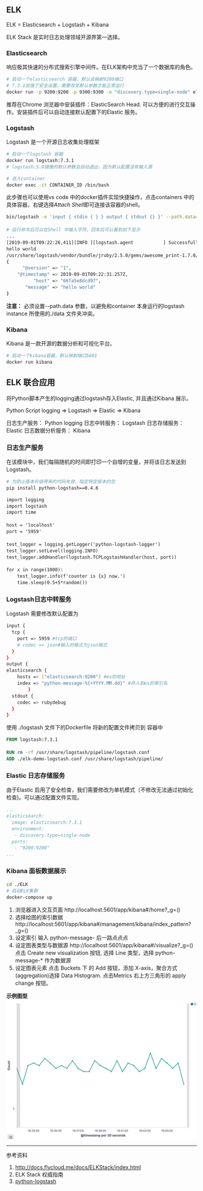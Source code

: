 ## ELK

ELK = Elasticsearch + Logstash + Kibana

ELK Stack 是实时日志处理领域开源界第一选择。

### Elasticsearch

响应极其快速的分布式搜索引擎中间件。在ELK架构中充当了一个数据库的角色。

```bash
# 启动一个elasticsearch 容器，默认会映射9200端口
# 7.3.1加强了安全设置，需要改变默认参数才能正常运行
docker run -p 9200:9200 -p 9300:9300 -e "discovery.type=single-node" elasticsearch:7.3.1
```

推荐在Chrome 浏览器中安装插件：ElasticSearch Head. 可以方便的进行交互操作。安装插件后可以自动连接默认配置下的Elastic 服务。


### Logstash

Logstash 是一个开源日志收集处理框架
```bash
# 启动一个logstash 容器
docker run logstash:7.3.1
# logstash:5.0镜像的默认参数会自动退出，因为默认配置没有输入源
```

```bash
# 进入container
docker exec -it CONTAINER_ID /bin/bash
```
此步骤也可以使用vs code 中的docker插件实现快捷操作，点击containers 中的具体容器，右键选择*Attach Shell*即可连接该容器的shell。
```bash
bin/logstash -e 'input { stdin { } } output { stdout {} }' --path.data='./data_test/'

# 运行命令后可以在Shell 中输入字符，回车后可以看到如下显示
...
[2019-09-01T09:22:26,411][INFO ][logstash.agent           ] Successfully started Logstash API endpoint {:port=>9601}
hello world
/usr/share/logstash/vendor/bundle/jruby/2.5.0/gems/awesome_print-1.7.0/lib/awesome_print/formatters/base_formatter.rb:31: warning: constant ::Fixnum is deprecated
{
      "@version" => "1",
    "@timestamp" => 2019-09-01T09:22:31.257Z,
          "host" => "66fa5e8dcd97",
       "message" => "hello world"
}
```
**注意：** 必须设置--path.data 参数，以避免和container 本身运行的logstash instance 所使用的./data 文件夹冲突。

### Kibana
Kibana 是一款开源的数据分析和可视化平台。

```bash
# 启动一个kibana容器，默认映射端口5601
docker run kibana
```

## ELK 联合应用

将Python脚本产生的logging通过logstash存入Elastic, 并且通过Kibana 展示。

Python Script logging $\Rightarrow$ Logstash $\Rightarrow$ Elastic  $\Rightarrow$ Kibana

日志生产服务： Python logging 
日志中转服务： Logstash
日志存储服务： Elastic
日志数据分析服务： Kibana

### 日志生产服务
在该模块中，我们每隔随机的时间即打印一个自增的变量，并将该日志发送到Logstash。

```bash
# 为防止版本升级带来的代码失效，指定特定版本的包
pip install python-logstash==0.4.6
```

```python3.6
import logging
import logstash
import time

host = 'localhost'
port = '5959'

test_logger = logging.getLogger('python-logstash-logger')
test_logger.setLevel(logging.INFO)
test_logger.addHandler(logstash.TCPLogstashHandler(host, port))

for x in range(1000):
    test_logger.info(f'counter is {x} now.')
    time.sleep(0.5+5*random())

```
### Logstash日志中转服务
Logstash 需要修改默认配置为
```bash
input {
  tcp {
    port => 5959 #tcp的端口
    # codec => json#输入的格式为json格式
  }
}
output {
elasticsearch {
    hosts => ["elasticsearch:9200"] #es的地址
    index => "python-message-%{+YYYY.MM.dd}" #存入到es的索引名
        }
  stdout {
    codec => rubydebug
  }
}
```

使用 ./logstash 文件下的Dockerfile 将新的配置文件拷贝到 容器中
```dockerfile
FROM logstash:7.3.1

RUN rm -rf /usr/share/logstash/pipeline/logstash.conf
ADD ./elk-demo-logstash.conf /usr/share/logstash/pipeline/
```

### Elastic 日志存储服务
由于Elastic 启用了安全检查，我们需要修改为单机模式（不修改无法通过初始化检查)。可以通过配置文件实现。

```yml
...
elasticsearch:
  image: elasticsearch:7.3.1
  environment:
   - discovery.type=single-node
  ports:
   - "9200:9200"
...
```

### Kibana 面板数据展示

```bash
cd ./ELK
# 启动ELK集群
docker-compose up
```

1. 浏览器进入交互页面
http://localhost:5601/app/kibana#/home?_g=() 
2. 选择绘图的索引数据
http://localhost:5601/app/kibana#/management/kibana/index_pattern?_g=()
3. 设定索引
输入 python-message-  后一路点点点
4. 设定图表类型与数据源
http://localhost:5601/app/kibana#/visualize?_g=()
点击 Create new visualization 按钮, 选择 Line 类型，选择 python-message-* 作为数据源
5. 设定图表元素
点击 Buckets 下 的 Add 按钮，添加 X-axis，聚合方式(aggregation)选择 Data Histogram.
点击Metrics 右上方三角形的 apply change 按钮。

**示例图型**
![](2019-09-03-16-47-16.png)



--- 
参考资料
1. http://docs.flycloud.me/docs/ELKStack/index.html
2. ELK Stack 权威指南
3. [python-logstash](https://github.com/vklochan/python-logstash)
